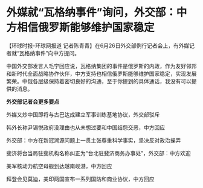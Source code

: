 

# 外媒就“瓦格纳事件”询问，外交部：中方相信俄罗斯能够维护国家稳定

【环球时报-环球网报道 记者陈青青】在6月26日外交部例行记者会上，有外媒记者就“瓦格纳事件”向中方提问。

中国外交部发言人毛宁回应说，瓦格纳集团的事件是俄罗斯的内政，作为友好邻邦和新时代全面战略协作伙伴，中方支持也相信俄罗斯能够维护国家稳定，实现发展繁荣。中俄各层级保持着密切良好的沟通，至于你提到的具体通话，我没有可以提供的消息。

**外交部记者会更多要点**

外媒又炒中国即将与古巴达成建立军事训练基地协议，外交部驳斥

韩外长称尹锡悦政府没理由也从未想过要和中国结怨交恶，中方回应

外交部：中方在新冠溯源问题上一贯主张尊重科学事实，坚决反对政治操弄

斐济将台当局驻斐机构名称纠正为“台北驻斐济商务办事处”，外交部：中方欢迎

美军核动力航空母舰到达越南岘港，中方回应

拜登会见莫迪，美印两国宣布一系列国防和商业协议，中方回应

